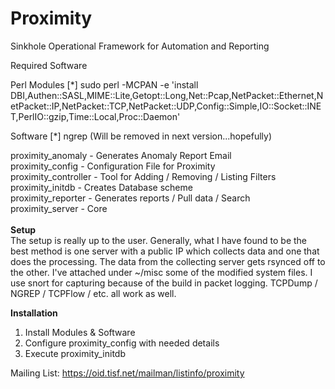 

Proximity
=========

Sinkhole Operational Framework for Automation and Reporting

Required Software

Perl Modules 
[*] sudo perl -MCPAN -e 'install DBI,Authen::SASL,MIME::Lite,Getopt::Long,Net::Pcap,NetPacket::Ethernet,NetPacket::IP,NetPacket::TCP,NetPacket::UDP,Config::Simple,IO::Socket::INET,PerlIO::gzip,Time::Local,Proc::Daemon'

Software
[*] ngrep (Will be removed in next version...hopefully)





proximity_anomaly - Generates Anomaly Report Email <br />
proximity_config - Configuration File for Proximity<br />
proximity_controller - Tool for Adding / Removing / Listing Filters<br />
proximity_initdb - Creates Database scheme <br />
proximity_reporter - Generates reports / Pull data / Search<br />
proximity_server - Core <br />
<br />
<b>Setup</b> <br />
The setup is really up to the user.  Generally, what I have found to be the best method is one server with a public IP which collects data and one that does the processing.  The data from the collecting server gets rsynced off to the other.  I've attached under ~/misc some of the modified system files.  I use snort for capturing because of the build in packet logging.  TCPDump / NGREP / TCPFlow / etc. all work as well. 

<b>Installation</b>
 1. Install Modules & Software <br />
 2. Configure proximity_config with needed details <br />
 3. Execute proximity_initdb <br />



Mailing List: https://oid.tisf.net/mailman/listinfo/proximity
